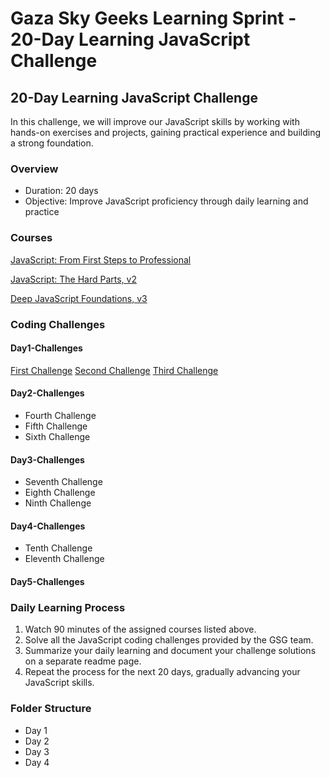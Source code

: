 # Gaza Sky Geeks Learning Sprint - 20-Day Learning JavaScript Challenge

## 20-Day Learning JavaScript Challenge

In this challenge, we will improve our JavaScript skills by working with hands-on exercises and projects, gaining practical experience and building a strong foundation.

### Overview
- Duration: 20 days
- Objective: Improve JavaScript proficiency through daily learning and practice

### Courses
[JavaScript: From First Steps to Professional](https://frontendmasters.com/courses/javascript-first-steps/)

[JavaScript: The Hard Parts, v2](https://frontendmasters.com/courses/javascript-hard-parts-v2/)

[Deep JavaScript Foundations, v3](https://frontendmasters.com/courses/deep-javascript-v3/)


### Coding Challenges
#### Day1-Challenges
 [First Challenge](https://www.freecodecamp.org/learn/javascript-algorithms-and-data-structures/basic-javascript/compound-assignment-with-augmented-multiplication)
 [Second Challenge](https://www.freecodecamp.org/learn/javascript-algorithms-and-data-structures/basic-javascript/compound-assignment-with-augmented-multiplication)
 [Third Challenge](https://www.freecodecamp.org/learn/javascript-algorithms-and-data-structures/basic-javascript/use-bracket-notation-to-find-the-nth-to-last-character-in-a-string)
#### Day2-Challenges
- Fourth Challenge
- Fifth Challenge
- Sixth Challenge
#### Day3-Challenges
- Seventh Challenge
- Eighth Challenge
- Ninth Challenge
#### Day4-Challenges
- Tenth Challenge
- Eleventh Challenge
#### Day5-Challenges

### Daily Learning Process
1. Watch 90 minutes of the assigned courses listed above.
2. Solve all the JavaScript coding challenges provided by the GSG team.
3. Summarize your daily learning and document your challenge solutions on a separate readme page.
4. Repeat the process for the next 20 days, gradually advancing your JavaScript skills.

### Folder Structure
- Day 1
- Day 2
- Day 3
- Day 4
